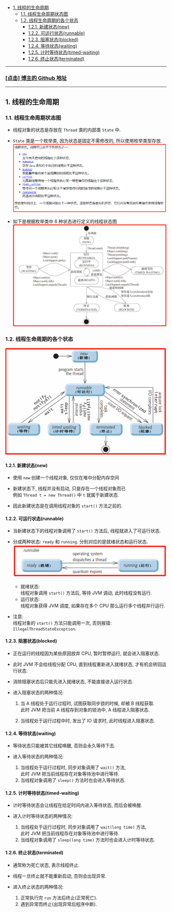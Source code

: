 <!-- TOC -->

- [1. 线程的生命周期](#1-线程的生命周期)
  - [1.1. 线程生命周期状态图](#11-线程生命周期状态图)
  - [1.2. 线程生命周期的各个状态](#12-线程生命周期的各个状态)
    - [1.2.1. 新建状态(new)](#121-新建状态new)
    - [1.2.2. 可运行状态(runnable)](#122-可运行状态runnable)
    - [1.2.3. 阻塞状态(blocked)](#123-阻塞状态blocked)
    - [1.2.4. 等待状态(waiting)](#124-等待状态waiting)
    - [1.2.5. 计时等待状态(timed-waiting)](#125-计时等待状态timed-waiting)
    - [1.2.6. 终止状态(terminated)](#126-终止状态terminated)

<!-- /TOC -->

****
<a href='https://github.com/leon9dragon'><h3>[点击] 博主的 Github 地址</h3></a>
****

## 1. 线程的生命周期  

### 1.1. 线程生命周期状态图
- 线程对象的状态是存放在 `Thread` 类的内部类 `State` 中.

- `State` 类是一个枚举类, 因为状态是固定不需修改的, 所以使用枚举类型存放.  
  ![pic](../99.images/2021-01-07-16-12-29.png)

- 如下是根据枚举类中 6 种状态进行定义的线程状态图
  ![pic](../99.images/2021-01-08-09-33-58.png)

### 1.2. 线程生命周期的各个状态
![pic](../99.images/2021-01-07-16-04-49.png)  

#### 1.2.1. 新建状态(new)
- 使用 `new` 创建一个线程对象, 仅仅在堆中分配内存空间

- 新建状态下, 线程并没有启动, 只是存在一个线程对象而已  
  例如 `Thread t = new Thread()` 中 `t` 就属于新建状态.

- 因此新建状态是在调用线程对象的 `start()` 方法之前的.

#### 1.2.2. 可运行状态(runnable)
- 当新建状态下的线程对象调用了 `start()` 方法后, 线程就进入了可运行状态.

- 分成两种状态: `ready` 和 `running`. 分别对应的是就绪状态和运行状态.  
  ![pic](../99.images/2021-01-07-16-59-47.png)
  - 就绪状态:  
  线程对象调用 `start()` 方法后, 等待 JVM 调动, 此时线程没有运行.  
  - 运行状态:  
  线程对象获得 JVM 调度, 如果存在多个 CPU 那么运行多个线程并行运行.

- 注意:  
  线程对象的 `start()` 方法只能调用一次, 否则报错: `IllegalThreadStateException`.

#### 1.2.3. 阻塞状态(blocked)
- 正在运行的线程因为某些原因放弃 CPU, 暂时暂停运行, 就会进入阻塞状态.  

- 此时 JVM 不会给线程分配 CPU, 直到线程重新进入就绪状态, 才有机会转回运行状态.  

- 消除阻塞状态后只能先进入就绪状态, 不能直接进入运行状态.

- 进入阻塞状态的两种情况:  
  1. 当 A 线程处于运行过程时, 试图获取同步锁的时候, 却被 B 线程获取.  
    此时 JVM 把当前 A 线程存到对象的锁池中, A 线程进入阻塞状态.

  2. 当线程处于运行过程中时, 发出了 IO 请求时, 此时线程进入阻塞状态.

#### 1.2.4. 等待状态(waiting)
- 等待状态只能被其它线程唤醒, 否则会永久等待下去.  

- 进入等待状态的两种情况: 
  1. 当线程处于运行过程时, 同步对象调用了 `wait()` 方法,  
     此时 JVM 把当前线程存在对象等待池中进行等待.
  2. 当线程对象调用了 `sleep()` 方法时也会进入等待状态.

#### 1.2.5. 计时等待状态(timed-waiting)
- 计时等待状态会让线程在给定时间内进入等待状态, 而后会被唤醒.  

- 进入计时等待状态的两种情况:  
  1. 当线程处于运行过程时, 同步对象调用了 `wait(long time)` 方法,  
     此时 JVM 把当前线程存在对象等待池中进行等待.
  2. 当线程对象调用了 `sleep(long time)` 方法时也会进入计时等待状态.

#### 1.2.6. 终止状态(terminated)
- 通常称为死亡状态, 表示线程终止.  

- 线程一旦终止就不能重新启动, 否则会出现异常.

- 进入终止状态的两种情况:  
  1. 正常执行完 `run` 方法后终止(正常死亡).
  2. 遇到异常而终止(出现异常后程序中断).


